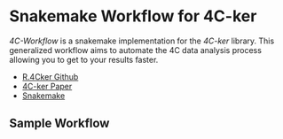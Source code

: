 # Snakemake Workflow for 4C-ker

*4C-Workflow* is a snakemake implementation for the *4C-ker* library.
This generalized workflow aims to automate the 4C data analysis process allowing
you to get to your results faster. 

<ul>
<li><a href="https://github.com/rr1859/R.4Cker" target=_blank>R.4Cker Github</a></li>
<li><a href="http://journals.plos.org/ploscompbiol/article?id=10.1371%2Fjournal.pcbi.1004780" target=_blank>4C-ker Paper</a></li>
<li><a href="https://bitbucket.org/snakemake/snakemake/wiki/Home" target=_blank>Snakemake</a></li>
</ul>

## Sample Workflow

